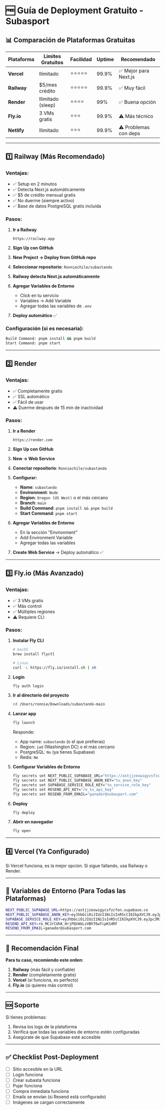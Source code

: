 # 🆓 Guía de Deployment Gratuito - Subasport

## 📊 Comparación de Plataformas Gratuitas

| Plataforma | Límites Gratuitos | Facilidad | Uptime | Recomendado |
|------------|-------------------|-----------|--------|-------------|
| **Vercel** | Ilimitado | ⭐⭐⭐⭐⭐ | 99.9% | ✅ Mejor para Next.js |
| **Railway** | $5/mes crédito | ⭐⭐⭐⭐⭐ | 99.9% | ✅ Muy fácil |
| **Render** | Ilimitado (sleep) | ⭐⭐⭐⭐ | 99% | ✅ Buena opción |
| **Fly.io** | 3 VMs gratis | ⭐⭐⭐ | 99.9% | ⚠️ Más técnico |
| **Netlify** | Ilimitado | ⭐⭐⭐ | 99.9% | ⚠️ Problemas con deps |

---

## 1️⃣ Railway (Más Recomendado)

### **Ventajas:**
- ✅ Setup en 2 minutos
- ✅ Detecta Next.js automáticamente
- ✅ $5 de crédito mensual gratis
- ✅ No duerme (siempre activo)
- ✅ Base de datos PostgreSQL gratis incluida

### **Pasos:**

1. **Ir a Railway**
   ```
   https://railway.app
   ```

2. **Sign Up con GitHub**

3. **New Project → Deploy from GitHub repo**

4. **Seleccionar repositorio**: `Ronniechile/subastando`

5. **Railway detecta Next.js automáticamente**

6. **Agregar Variables de Entorno**
   - Click en tu servicio
   - Variables → Add Variable
   - Agregar todas las variables de `.env`

7. **Deploy automático** ✅

### **Configuración (si es necesaria):**
```bash
Build Command: pnpm install && pnpm build
Start Command: pnpm start
```

---

## 2️⃣ Render

### **Ventajas:**
- ✅ Completamente gratis
- ✅ SSL automático
- ✅ Fácil de usar
- ⚠️ Duerme después de 15 min de inactividad

### **Pasos:**

1. **Ir a Render**
   ```
   https://render.com
   ```

2. **Sign Up con GitHub**

3. **New → Web Service**

4. **Conectar repositorio**: `Ronniechile/subastando`

5. **Configurar:**
   - **Name**: `subastando`
   - **Environment**: `Node`
   - **Region**: `Oregon (US West)` o el más cercano
   - **Branch**: `main`
   - **Build Command**: `pnpm install && pnpm build`
   - **Start Command**: `pnpm start`

6. **Agregar Variables de Entorno**
   - En la sección "Environment"
   - Add Environment Variable
   - Agregar todas las variables

7. **Create Web Service** → Deploy automático ✅

---

## 3️⃣ Fly.io (Más Avanzado)

### **Ventajas:**
- ✅ 3 VMs gratis
- ✅ Más control
- ✅ Múltiples regiones
- ⚠️ Requiere CLI

### **Pasos:**

1. **Instalar Fly CLI**
   ```bash
   # macOS
   brew install flyctl
   
   # Linux
   curl -L https://fly.io/install.sh | sh
   ```

2. **Login**
   ```bash
   fly auth login
   ```

3. **Ir al directorio del proyecto**
   ```bash
   cd /Users/ronnie/Downloads/subastando-main
   ```

4. **Lanzar app**
   ```bash
   fly launch
   ```
   
   Responde:
   - App name: `subastando` (o el que prefieras)
   - Region: `iad` (Washington DC) o el más cercano
   - PostgreSQL: `No` (ya tienes Supabase)
   - Redis: `No`

5. **Configurar Variables de Entorno**
   ```bash
   fly secrets set NEXT_PUBLIC_SUPABASE_URL="https://astjjzexwigycsfzcfon.supabase.co"
   fly secrets set NEXT_PUBLIC_SUPABASE_ANON_KEY="tu_anon_key"
   fly secrets set SUPABASE_SERVICE_ROLE_KEY="tu_service_role_key"
   fly secrets set RESEND_API_KEY="re_tu_api_key"
   fly secrets set RESEND_FROM_EMAIL="ganador@subasport.com"
   ```

6. **Deploy**
   ```bash
   fly deploy
   ```

7. **Abrir en navegador**
   ```bash
   fly open
   ```

---

## 4️⃣ Vercel (Ya Configurado)

Si Vercel funciona, es la mejor opción. Si sigue fallando, usa Railway o Render.

---

## 🔐 Variables de Entorno (Para Todas las Plataformas)

```bash
NEXT_PUBLIC_SUPABASE_URL=https://astjjzexwigycsfzcfon.supabase.co
NEXT_PUBLIC_SUPABASE_ANON_KEY=eyJhbGciOiJIUzI1NiIsInR5cCI6IkpXVCJ9.eyJpc3MiOiJzdXBhYmFzZSIsInJlZiI6ImFzdGpqemV4d2lneWNzZnpjZm9uIiwicm9sZSI6ImFub24iLCJpYXQiOjE3NTUzMDAyODgsImV4cCI6MjA3MDg3NjI4OH0.JgrYxcCe9FmN-QjJ_6r9pXcrB6KAJRPX1KrKx35HZI4
SUPABASE_SERVICE_ROLE_KEY=eyJhbGciOiJIUzI1NiIsInR5cCI6IkpXVCJ9.eyJpc3MiOiJzdXBhYmFzZSIsInJlZiI6ImFzdGpqemV4d2lneWNzZnpjZm9uIiwicm9sZSI6InNlcnZpY2Vfcm9sZSIsImlhdCI6MTc1NTMwMDI4OCwiZXhwIjoyMDcwODc2Mjg4fQ.Q3cUjq-kD7JUqjkvHSloEOjH-Tii4eJYOHABtgoAHIU
RESEND_API_KEY=re_MCJrCUhK_HrjPQVAkLzVBhT6wTcpKSdRF
RESEND_FROM_EMAIL=ganador@subasport.com
```

---

## 📝 Recomendación Final

**Para tu caso, recomiendo este orden:**

1. **Railway** (más fácil y confiable)
2. **Render** (completamente gratis)
3. **Vercel** (si funciona, es perfecto)
4. **Fly.io** (si quieres más control)

---

## 🆘 Soporte

Si tienes problemas:
1. Revisa los logs de la plataforma
2. Verifica que todas las variables de entorno estén configuradas
3. Asegúrate de que Supabase esté accesible

---

## ✅ Checklist Post-Deployment

- [ ] Sitio accesible en la URL
- [ ] Login funciona
- [ ] Crear subasta funciona
- [ ] Pujar funciona
- [ ] Compra inmediata funciona
- [ ] Emails se envían (si Resend está configurado)
- [ ] Imágenes se cargan correctamente
